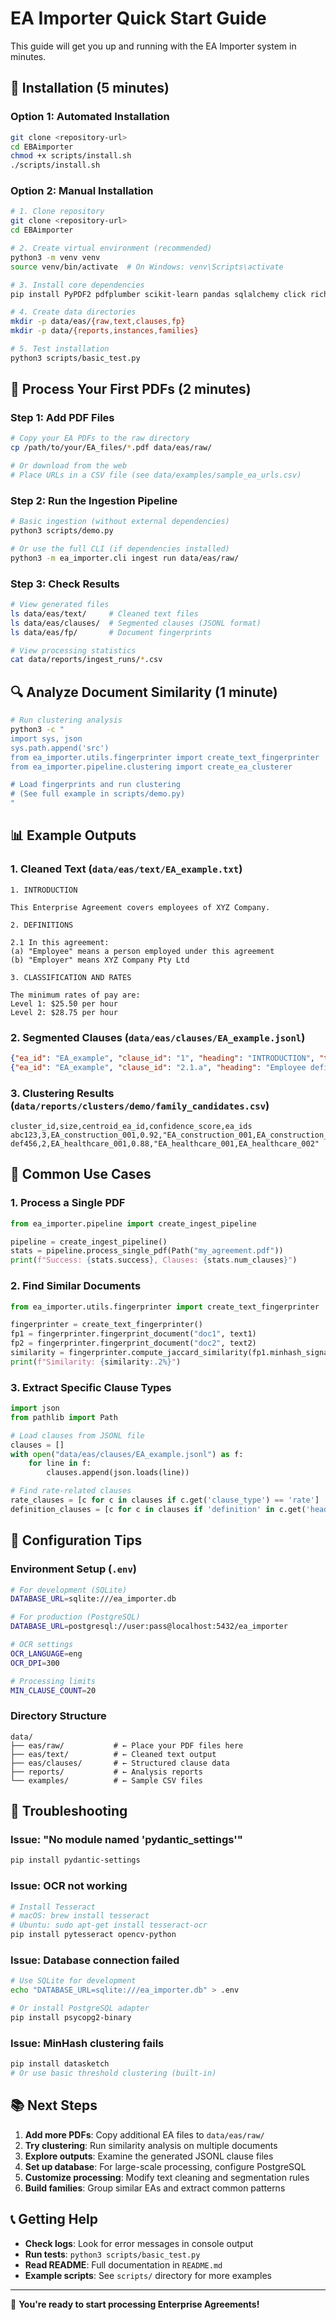 # EA Importer Quick Start Guide

This guide will get you up and running with the EA Importer system in minutes.

## 🚀 Installation (5 minutes)

### Option 1: Automated Installation
```bash
git clone <repository-url>
cd EBAimporter
chmod +x scripts/install.sh
./scripts/install.sh
```

### Option 2: Manual Installation
```bash
# 1. Clone repository
git clone <repository-url>
cd EBAimporter

# 2. Create virtual environment (recommended)
python3 -m venv venv
source venv/bin/activate  # On Windows: venv\Scripts\activate

# 3. Install core dependencies
pip install PyPDF2 pdfplumber scikit-learn pandas sqlalchemy click rich typer

# 4. Create data directories
mkdir -p data/eas/{raw,text,clauses,fp}
mkdir -p data/{reports,instances,families}

# 5. Test installation
python3 scripts/basic_test.py
```

## 📄 Process Your First PDFs (2 minutes)

### Step 1: Add PDF Files
```bash
# Copy your EA PDFs to the raw directory
cp /path/to/your/EA_files/*.pdf data/eas/raw/

# Or download from the web
# Place URLs in a CSV file (see data/examples/sample_ea_urls.csv)
```

### Step 2: Run the Ingestion Pipeline
```bash
# Basic ingestion (without external dependencies)
python3 scripts/demo.py

# Or use the full CLI (if dependencies installed)
python3 -m ea_importer.cli ingest run data/eas/raw/
```

### Step 3: Check Results
```bash
# View generated files
ls data/eas/text/     # Cleaned text files
ls data/eas/clauses/  # Segmented clauses (JSONL format)
ls data/eas/fp/       # Document fingerprints

# View processing statistics
cat data/reports/ingest_runs/*.csv
```

## 🔍 Analyze Document Similarity (1 minute)

```bash
# Run clustering analysis
python3 -c "
import sys, json
sys.path.append('src')
from ea_importer.utils.fingerprinter import create_text_fingerprinter
from ea_importer.pipeline.clustering import create_ea_clusterer

# Load fingerprints and run clustering
# (See full example in scripts/demo.py)
"
```

## 📊 Example Outputs

### 1. Cleaned Text (`data/eas/text/EA_example.txt`)
```
1. INTRODUCTION

This Enterprise Agreement covers employees of XYZ Company.

2. DEFINITIONS

2.1 In this agreement:
(a) "Employee" means a person employed under this agreement
(b) "Employer" means XYZ Company Pty Ltd

3. CLASSIFICATION AND RATES

The minimum rates of pay are:
Level 1: $25.50 per hour
Level 2: $28.75 per hour
```

### 2. Segmented Clauses (`data/eas/clauses/EA_example.jsonl`)
```json
{"ea_id": "EA_example", "clause_id": "1", "heading": "INTRODUCTION", "text": "This Enterprise Agreement covers employees of XYZ Company.", "path": ["INTRODUCTION"], "level": 1}
{"ea_id": "EA_example", "clause_id": "2.1.a", "heading": "Employee definition", "text": "\"Employee\" means a person employed under this agreement", "path": ["DEFINITIONS", "Employee definition"], "level": 3}
```

### 3. Clustering Results (`data/reports/clusters/demo/family_candidates.csv`)
```csv
cluster_id,size,centroid_ea_id,confidence_score,ea_ids
abc123,3,EA_construction_001,0.92,"EA_construction_001,EA_construction_002,EA_construction_003"
def456,2,EA_healthcare_001,0.88,"EA_healthcare_001,EA_healthcare_002"
```

## 🎯 Common Use Cases

### 1. Process a Single PDF
```python
from ea_importer.pipeline import create_ingest_pipeline

pipeline = create_ingest_pipeline()
stats = pipeline.process_single_pdf(Path("my_agreement.pdf"))
print(f"Success: {stats.success}, Clauses: {stats.num_clauses}")
```

### 2. Find Similar Documents
```python
from ea_importer.utils.fingerprinter import create_text_fingerprinter

fingerprinter = create_text_fingerprinter()
fp1 = fingerprinter.fingerprint_document("doc1", text1)
fp2 = fingerprinter.fingerprint_document("doc2", text2)
similarity = fingerprinter.compute_jaccard_similarity(fp1.minhash_signature, fp2.minhash_signature)
print(f"Similarity: {similarity:.2%}")
```

### 3. Extract Specific Clause Types
```python
import json
from pathlib import Path

# Load clauses from JSONL file
clauses = []
with open("data/eas/clauses/EA_example.jsonl") as f:
    for line in f:
        clauses.append(json.loads(line))

# Find rate-related clauses
rate_clauses = [c for c in clauses if c.get('clause_type') == 'rate']
definition_clauses = [c for c in clauses if 'definition' in c.get('heading', '').lower()]
```

## 🔧 Configuration Tips

### Environment Setup (`.env`)
```bash
# For development (SQLite)
DATABASE_URL=sqlite:///ea_importer.db

# For production (PostgreSQL)
DATABASE_URL=postgresql://user:pass@localhost:5432/ea_importer

# OCR settings
OCR_LANGUAGE=eng
OCR_DPI=300

# Processing limits
MIN_CLAUSE_COUNT=20
```

### Directory Structure
```
data/
├── eas/raw/           # ← Place your PDF files here
├── eas/text/          # ← Cleaned text output
├── eas/clauses/       # ← Structured clause data
├── reports/           # ← Analysis reports
└── examples/          # ← Sample CSV files
```

## 🐛 Troubleshooting

### Issue: "No module named 'pydantic_settings'"
```bash
pip install pydantic-settings
```

### Issue: OCR not working
```bash
# Install Tesseract
# macOS: brew install tesseract
# Ubuntu: sudo apt-get install tesseract-ocr
pip install pytesseract opencv-python
```

### Issue: Database connection failed
```bash
# Use SQLite for development
echo "DATABASE_URL=sqlite:///ea_importer.db" > .env

# Or install PostgreSQL adapter
pip install psycopg2-binary
```

### Issue: MinHash clustering fails
```bash
pip install datasketch
# Or use basic threshold clustering (built-in)
```

## 📚 Next Steps

1. **Add more PDFs**: Copy additional EA files to `data/eas/raw/`
2. **Try clustering**: Run similarity analysis on multiple documents
3. **Explore outputs**: Examine the generated JSONL clause files
4. **Set up database**: For large-scale processing, configure PostgreSQL
5. **Customize processing**: Modify text cleaning and segmentation rules
6. **Build families**: Group similar EAs and extract common patterns

## 📞 Getting Help

- **Check logs**: Look for error messages in console output
- **Run tests**: `python3 scripts/basic_test.py`
- **Read README**: Full documentation in `README.md`
- **Example scripts**: See `scripts/` directory for more examples

---

🎉 **You're ready to start processing Enterprise Agreements!**